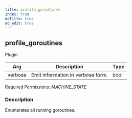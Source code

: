 ```yaml
---
title: profile_goroutines
index: true
noTitle: true
no_edit: true
---
```




<div class="vql_item"></div>


## profile_goroutines
<span class='vql_type pull-right page-header'>Plugin</span>



<div class="vqlargs"></div>

Arg | Description | Type
----|-------------|-----
verbose|Emit information in verbose form.|bool

Required Permissions: 
<i class="linkcolour label pull-right label-success">MACHINE_STATE</i>

### Description

Enumerates all running goroutines.

